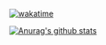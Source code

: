 <!-- ### Hi. I'm luxumbra.
I have been doing this stuff for a while now (2001). I returned to coding a couple of years ago after a ~3 year career break and have beeen contracting and freelancing full-time since early 2019. I love tech and nature and I dream of living offgrid. During lockdown discovered Web3 & the utility of cryptocurrency beyond Bitcoin and I lept down the rabbit hole. 

The Ethereum and general Web3 community is amazing and I plan to spend more time working on interesting opensource projects in the Web3 / Crypto space and would love to shift the balance to these sort of projects in the future. 
-->
<!--
**luxumbra/luxumbra** is a ✨ _special_ ✨ repository because its `README.md` (this file) appears on your GitHub profile.
-->
<!--
- 🔭 I’m currently working on... a NextJS based members directory app that talks to a PHP backend, playing / contributing to MetaGame with [MetaFam 🐙](https://github.com/MetaFam), and maintaining a couple of WordPress sites.
- 🌱 I’m currently learning ... Web3, blockchain related tech and I'm 18 months into using React.
- 👯 I’m looking to collaborate on ... web3 & blockchain related projects
- 😄 Other stuff I like: ... Motorbikes, The Great Outdoors, Cooking, Eating, rustic creature comforts, low tech & high tech, Travel, building things out of wood, carving and I have a strong desire to learn blacksmithing skills. 
-->
<!-- 🤔 I’m looking for help with ...
- 💬 Ask me about ...
- 📫 How to reach me: ...
-->
<!--- ⚡ Fun fact: ...
-->
[![wakatime](https://wakatime.com/badge/user/afed80d9-3523-4cdf-98a8-7ee9aa49504b.svg)](https://wakatime.com/@afed80d9-3523-4cdf-98a8-7ee9aa49504b?style=social)

[![Anurag's github stats](https://github-readme-stats.vercel.app/api?username=luxumbra)](https://github.com/anuraghazra/github-readme-stats)
